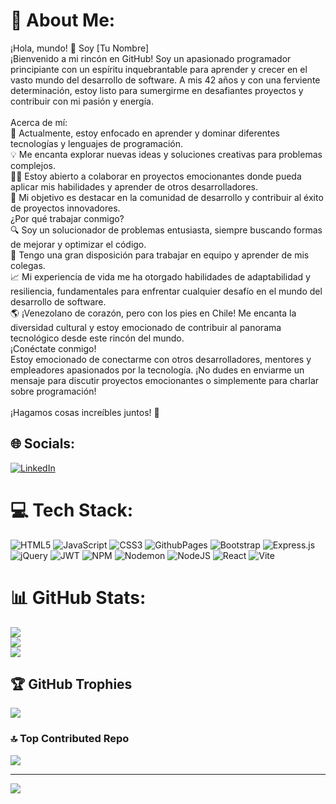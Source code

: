 # 💫 About Me:
¡Hola, mundo! 👋 Soy [Tu Nombre]<br>¡Bienvenido a mi rincón en GitHub! Soy un apasionado programador principiante con un espíritu inquebrantable para aprender y crecer en el vasto mundo del desarrollo de software. A mis 42 años y con una ferviente determinación, estoy listo para sumergirme en desafiantes proyectos y contribuir con mi pasión y energía.<br><br>Acerca de mí:<br>🌱 Actualmente, estoy enfocado en aprender y dominar diferentes tecnologías y lenguajes de programación.<br>💡 Me encanta explorar nuevas ideas y soluciones creativas para problemas complejos.<br>👨‍💻 Estoy abierto a colaborar en proyectos emocionantes donde pueda aplicar mis habilidades y aprender de otros desarrolladores.<br>🚀 Mi objetivo es destacar en la comunidad de desarrollo y contribuir al éxito de proyectos innovadores.<br>¿Por qué trabajar conmigo?<br>🔍 Soy un solucionador de problemas entusiasta, siempre buscando formas de mejorar y optimizar el código.<br>🤝 Tengo una gran disposición para trabajar en equipo y aprender de mis colegas.<br>📈 Mi experiencia de vida me ha otorgado habilidades de adaptabilidad y resiliencia, fundamentales para enfrentar cualquier desafío en el mundo del desarrollo de software.<br>🌎 ¡Venezolano de corazón, pero con los pies en Chile! Me encanta la diversidad cultural y estoy emocionado de contribuir al panorama tecnológico desde este rincón del mundo.<br>¡Conéctate conmigo!<br>Estoy emocionado de conectarme con otros desarrolladores, mentores y empleadores apasionados por la tecnología. ¡No dudes en enviarme un mensaje para discutir proyectos emocionantes o simplemente para charlar sobre programación!<br><br>¡Hagamos cosas increíbles juntos! 🚀


## 🌐 Socials:
[![LinkedIn](https://img.shields.io/badge/LinkedIn-%230077B5.svg?logo=linkedin&logoColor=white)](https://linkedin.com/in/https://www.linkedin.com/in/dacp/) 

# 💻 Tech Stack:
![HTML5](https://img.shields.io/badge/html5-%23E34F26.svg?style=for-the-badge&logo=html5&logoColor=white) ![JavaScript](https://img.shields.io/badge/javascript-%23323330.svg?style=for-the-badge&logo=javascript&logoColor=%23F7DF1E) ![CSS3](https://img.shields.io/badge/css3-%231572B6.svg?style=for-the-badge&logo=css3&logoColor=white) ![GithubPages](https://img.shields.io/badge/github%20pages-121013?style=for-the-badge&logo=github&logoColor=white) ![Bootstrap](https://img.shields.io/badge/bootstrap-%238511FA.svg?style=for-the-badge&logo=bootstrap&logoColor=white) ![Express.js](https://img.shields.io/badge/express.js-%23404d59.svg?style=for-the-badge&logo=express&logoColor=%2361DAFB) ![jQuery](https://img.shields.io/badge/jquery-%230769AD.svg?style=for-the-badge&logo=jquery&logoColor=white) ![JWT](https://img.shields.io/badge/JWT-black?style=for-the-badge&logo=JSON%20web%20tokens) ![NPM](https://img.shields.io/badge/NPM-%23CB3837.svg?style=for-the-badge&logo=npm&logoColor=white) ![Nodemon](https://img.shields.io/badge/NODEMON-%23323330.svg?style=for-the-badge&logo=nodemon&logoColor=%BBDEAD) ![NodeJS](https://img.shields.io/badge/node.js-6DA55F?style=for-the-badge&logo=node.js&logoColor=white) ![React](https://img.shields.io/badge/react-%2320232a.svg?style=for-the-badge&logo=react&logoColor=%2361DAFB) ![Vite](https://img.shields.io/badge/vite-%23646CFF.svg?style=for-the-badge&logo=vite&logoColor=white)
# 📊 GitHub Stats:
![](https://github-readme-stats.vercel.app/api?username=diegocabre&theme=yeblu&hide_border=false&include_all_commits=false&count_private=false)<br/>
![](https://github-readme-streak-stats.herokuapp.com/?user=diegocabre&theme=yeblu&hide_border=false)<br/>
![](https://github-readme-stats.vercel.app/api/top-langs/?username=diegocabre&theme=yeblu&hide_border=false&include_all_commits=false&count_private=false&layout=compact)

## 🏆 GitHub Trophies
![](https://github-profile-trophy.vercel.app/?username=diegocabre&theme=gruvbox&no-frame=false&no-bg=true&margin-w=4)

### 🔝 Top Contributed Repo
![](https://github-contributor-stats.vercel.app/api?username=diegocabre&limit=5&theme=dark&combine_all_yearly_contributions=true)

---
[![](https://visitcount.itsvg.in/api?id=diegocabre&icon=0&color=8)](https://visitcount.itsvg.in)

<!-- Proudly created with GPRM ( https://gprm.itsvg.in ) -->
